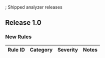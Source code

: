 ﻿; Shipped analyzer releases


## Release 1.0

### New Rules

Rule ID | Category | Severity | Notes
--------|----------|----------|--------------------
